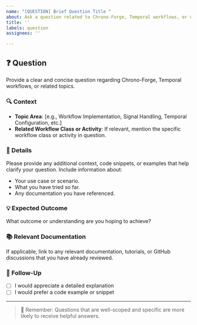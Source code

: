```yaml
---
name: "[QUESTION] Brief Question Title "
about: Ask a question related to Chrono-Forge, Temporal workflows, or usage.
title: ''
labels: question
assignees: ''

---
```


## ❓ Question

Provide a clear and concise question regarding Chrono-Forge, Temporal workflows, or related topics.

### 🔍 Context

- **Topic Area**: [e.g., Workflow Implementation, Signal Handling, Temporal Configuration, etc.]
- **Related Workflow Class or Activity**: If relevant, mention the specific workflow class or activity in question.

### 📝 Details

Please provide any additional context, code snippets, or examples that help clarify your question. Include information about:
- Your use case or scenario.
- What you have tried so far.
- Any documentation you have referenced.

### 💡 Expected Outcome

What outcome or understanding are you hoping to achieve?

### 📚 Relevant Documentation

If applicable, link to any relevant documentation, tutorials, or GitHub discussions that you have already reviewed.

### 🤔 Follow-Up

- [ ] I would appreciate a detailed explanation
- [ ] I would prefer a code example or snippet

---

> 🧩 Remember: Questions that are well-scoped and specific are more likely to receive helpful answers.
